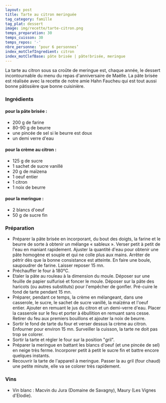 ```yaml
---
layout: post
title: Tarte au citron meringuée
tag_category: famille
tag_plat: dessert
image: img/recette/tarte-citron.png
temps_preparation: 30
temps_cuisson: 30
temps_repos: '-'
nbre_personne: ‘pour 6 personnes’
index_motClefIngredient: citron
index_motClefBase: pâte brisée | pâte!brisée, meringue
---
```

La tarte au citron sous sa croûte de meringue est, chaque année, le dessert incontournable du menu du repas d'anniversaire de Maëlle. La pâte brisée est réalisée avec la recette de notre amie Hahn Faucheu qui est tout aussi bonne pâtissière que bonne cuisinière.

### Ingrédients
#### pour la pâte brisée :
* 200 g de farine
* 80-90 g de beurre
* une pincée de sel si le beurre est doux
* un demi verre d'eau

#### pour la crème au citron :
* 125 g de sucre
* 1 sachet de sucre vanillé
* 20 g de maïzena
* 1 oeuf entier
* 1 citron
* 1 noix de beurre

#### pour la meringue :
* 2 blancs d'oeuf
* 50 g de sucre fin

### Préparation
* Préparer la pâte brisée en incorporant, du bout des doigts, la farine et le beurre de sorte à obtenir un mélange « sableux ». Verser petit à petit de l'eau en maniant rapidement. Ajuster la quantité d'eau pour obtenir une pâte homogène et souple et qui ne colle plus aux mains. Arrêter de pétrir dès que la bonne consistance est atteinte. En faire une boule, saupoudrer de farine. Laisser reposer 15 mn.
* Préchauffer le four à 180°C.
* Etaler la pâte au rouleau à la dimension du moule. Déposer sur une feuille de papier sulfurisé et foncer le moule. Déposer sur la pâte des haricots (ou autres substituts) pour l'empêcher de gonfler. Pré-cuire le fond de tarte pendant 15 mn.
* Préparer, pendant ce temps, la crème en mélangeant, dans une casserole, le sucre, le sachet de sucre vanillé, la maïzéna et l'oeuf entier. Ajouter en remuant le jus du citron et un demi-verre d'eau. Placer la casserole sur le feu et porter à ébullition en remuant sans cesse. Retirer du feu aux premiers bouillons et ajouter la noix de beurre.
* Sortir le fond de tarte du four et verser dessus la crème au citron. Enfourner pour environ 15 mn. Surveiller la cuisson, la tarte ne doit pas trop se colorer.
* Sortir la tarte et régler le four sur la position "gril".
* Préparer la meringue en battant les blancs d'oeuf (et une pincée de sel) en neige très ferme. Incorporer petit à petit le sucre fin et battre encore quelques instants.
* Recouvrir la tarte de l'appareil à meringue. Passer la au gril (four chaud) une petite minute, elle va se colorer très rapidement.

### Vins
* Vin blanc : Macvin du Jura (Domaine de Savagny), Maury (Les Vignes d'Elodie).
